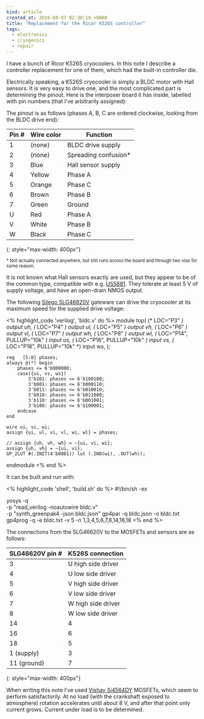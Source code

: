 ```yaml
---
kind: article
created_at: 2016-08-07 02:38:19 +0000
title: "Replacement for the Ricor K526S controller"
tags:
  - electronics
  - cryogenics
  - repair
---
```


I have a bunch of Ricor K526S cryocoolers. In this note I describe a controller replacement for one of them, which had the built-in controller die.

Electrically speaking, a K526S cryocooler is simply a BLDC motor with Hall sensors. It is very easy to drive one, and the most complicated part is determining the pinout. Here is the interposer board it has inside, labelled with pin numbers (that I've arbitrarily assigned):

<p><object type="image/svg+xml" data="/images/ricor-k526s/board-labelled.svg" style="max-width: 400px"></object></p>

The pinout is as follows (phases A, B, C are ordered clockwise, looking from the BLDC drive end):

| Pin # | Wire color | Function |
|-------|------------|----------|
| 1     | (none)     | BLDC drive supply |
| 2     | (none)     | Spreading confusion* |
| 3     | Blue       | Hall sensor supply |
| 4     | Yellow     | Phase A |
| 5     | Orange     | Phase C |
| 6     | Brown      | Phase B |
| 7     | Green      | Ground |
| U     | Red        | Phase A |
| V     | White      | Phase B |
| W     | Black      | Phase C |
{: style="max-width: 400px"}

<small>* Not actually connected anywhere, but still runs across the board and through two vias for some reason.</small>

It is not known what Hall sensors exactly are used, but they appear to be of the common type, compatible with e.g. [US5881][]. They tolerate at least 5 V of supply voltage, and have an open-drain NMOS output.

[us5881]: https://cdn-shop.adafruit.com/datasheets/US5881_rev007.pdf

The following [Silego SLG46620V][slg46620v] gateware can drive the cryocooler at its maximum speed for the supplied drive voltage:

[slg46620v]: http://www.silego.com/buy/index.php?main_page=product_info&cPath=58&products_id=379

<% highlight_code 'verilog', 'bldc.v' do %>
module top(
        (* LOC="P3" *) output uh,
        (* LOC="P4" *) output ul,
        (* LOC="P5" *) output vh,
        (* LOC="P6" *) output vl,
        (* LOC="P7" *) output wh,
        (* LOC="P8" *) output wl,
        (* LOC="P14", PULLUP="10k" *) input us,
        (* LOC="P16", PULLUP="10k" *) input vs,
        (* LOC="P18", PULLUP="10k" *) input ws,
    );

    reg   [5:0] phases;
    always @(*) begin
        phases <= 6'b000000;
        case({us, vs, ws})
            3'b101: phases <= 6'b100100;
            3'b001: phases <= 6'b000110;
            3'b011: phases <= 6'b010010;
            3'b010: phases <= 6'b011000;
            3'b110: phases <= 6'b001001;
            3'b100: phases <= 6'b100001;
        endcase
    end

    wire ui, vi, wi;
    assign {ui, ul, vi, vl, wi, wl} = phases;

    // assign {uh, vh, wh} = ~{ui, vi, wi};
    assign {uh, vh} = ~{ui, vi};
    GP_2LUT #(.INIT(4'b0001)) lut (.IN0(wi), .OUT(wh));

endmodule
<% end %>

It can be built and run with:

<% highlight_code 'shell', 'build.sh' do %>
#!/bin/sh -ex

yosys -q \
  -p "read_verilog -noautowire bldc.v" \
  -p "synth_greenpak4 -json bldc.json"
gp4par -q bldc.json -o bldc.txt
gp4prog -q -e bldc.txt -v 5 -n 1,3,4,5,6,7,8,14,16,18
<% end %>

The connections from the SLG46620V to the MOSFETs and sensors are as follows:

| SLG46620V pin # | K526S connection |
|-----------------|------------------|
| 3 | U high side driver |
| 4 | U low side driver |
| 5 | V high side driver |
| 6 | V low side driver |
| 7 | W high side driver |
| 8 | W low side driver |
| 14 | 4 |
| 16 | 6 |
| 18 | 5 |
| 1 (supply) | 3 |
| 11 (ground) | 7 |
{: style="max-width: 400px"}

When writing this note I've used [Vishay Si4564DY][si4564] MOSFETs, which seem to perform satisfactorily. At no load (with the crankshaft exposed to atmosphere) rotation accelerates until about 8 V, and after that point only current grows. Current under load is to be determined.

[si4564]: http://www.vishay.com/docs/65922/si4564dy.pdf
